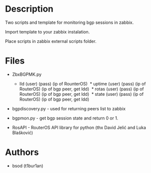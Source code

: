 # Description

Two scripts and template for monitoring bgp sessions in zabbix. 

Import template to your zabbix instalation.

Place scripts in zabbix external scripts folder.


# Files

* ZbxBGPMK.py 
  * lld (user) (pass) (ip of RounterOS)
  * uptime (user) (pass) (ip of RouterOS) (ip of bgp peer, get ldd)
  * rotas (user) (pass) (ip of RouterOS) (ip of bgp peer, get ldd)
  * state (user) (pass) (ip of RouterOS) (ip of bgp peer, get ldd)

* bgpdiscovery.py - used for returning peers list to zabbix
* bgpmon.py - get bgp session state and return 0 or 1.
* RosAPI - RouterOS API library for python (thx David Jelić and Luka Blašković)

# Authors

* bsod (t1bur1an)

